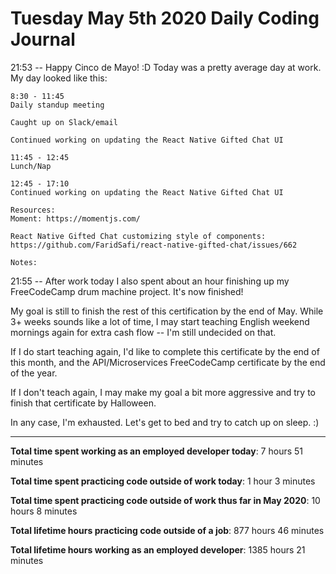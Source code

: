 # Tuesday May 5th 2020 Daily Coding Journal

21:53 -- Happy Cinco de Mayo! :D Today was a pretty average day at work. My day looked like this:
```
8:30 - 11:45
Daily standup meeting

Caught up on Slack/email

Continued working on updating the React Native Gifted Chat UI

11:45 - 12:45
Lunch/Nap

12:45 - 17:10
Continued working on updating the React Native Gifted Chat UI

Resources:
Moment: https://momentjs.com/

React Native Gifted Chat customizing style of components: 
https://github.com/FaridSafi/react-native-gifted-chat/issues/662

Notes:
```
21:55 -- After work today I also spent about an hour finishing up my FreeCodeCamp drum machine project. It's now finished!

My goal is still to finish the rest of this certification by the end of May. While 3+ weeks sounds like a lot of time, I may start teaching English weekend mornings again for extra cash flow -- I'm still undecided on that.

If I do start teaching again, I'd like to complete this certificate by the end of this month, and the API/Microservices FreeCodeCamp certificate by the end of the year.

If I don't teach again, I may make my goal a bit more aggressive and try to finish that certificate by Halloween. 

In any case, I'm exhausted. Let's get to bed and try to catch up on sleep. :)
___
**Total time spent working as an employed developer today**: 7 hours 51 minutes

**Total time spent practicing code outside of work today**: 1 hour 3 minutes

**Total time spent practicing code outside of work thus far in May 2020**: 10 hours 8 minutes

**Total lifetime hours practicing code outside of a job**: 877 hours 46 minutes

**Total lifetime hours working as an employed developer**: 1385 hours 21 minutes